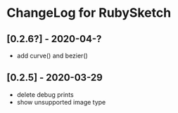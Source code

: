 # ChangeLog for RubySketch


## [0.2.6?] - 2020-04-?

- add curve() and bezier()


## [0.2.5] - 2020-03-29

- delete debug prints
- show unsupported image type
